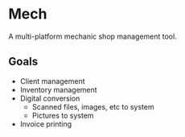 # Mech

A multi-platform mechanic shop management tool.

## Goals

- Client management
- Inventory management
- Digital conversion
  - Scanned files, images, etc to system
  - Pictures to system
- Invoice printing